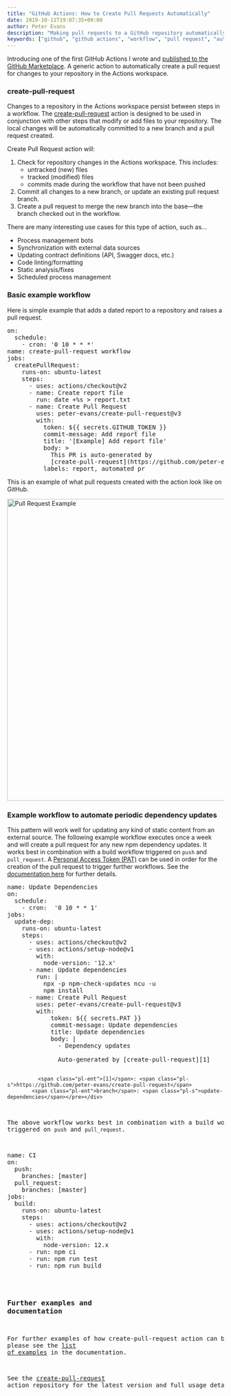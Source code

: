 ```yaml
---
title: "GitHub Actions: How to Create Pull Requests Automatically"
date: 2019-10-11T19:07:35+09:00
author: Peter Evans
description: "Making pull requests to a GitHub repository automatically with GitHub Actions"
keywords: ["github", "github actions", "workflow", "pull request", "automation", "ci", "bot"]
---
```


Introducing one of the first GitHub Actions I wrote and [published to the GitHub Marketplace](https://github.com/marketplace/actions/create-pull-request). A generic action to automatically create a pull request for changes to your repository in the Actions workspace.

### create-pull-request

Changes to a repository in the Actions workspace persist between steps in a workflow.
The [create-pull-request](https://github.com/peter-evans/create-pull-request) action is designed to be used in conjunction with other steps that modify or add files to your repository.
The local changes will be automatically committed to a new branch and a pull request created.

Create Pull Request action will:

1. Check for repository changes in the Actions workspace. This includes:
   - untracked (new) files
   - tracked (modified) files
   - commits made during the workflow that have not been pushed
2. Commit all changes to a new branch, or update an existing pull request branch.
3. Create a pull request to merge the new branch into the base&mdash;the branch checked out in the workflow.

There are many interesting use cases for this type of action, such as...

- Process management bots
- Synchronization with external data sources
- Updating contract definitions (API, Swagger docs, etc.)
- Code linting/formatting
- Static analysis/fixes
- Scheduled process management

### Basic example workflow

Here is simple example that adds a dated report to a repository and raises a pull request.

<div class="highlight highlight-source-yaml"><pre><span class="pl-ent">on</span>:
  <span class="pl-ent">schedule</span>:
    - <span class="pl-ent">cron</span>: <span class="pl-s"><span class="pl-pds">'</span>0 10 * * *<span class="pl-pds">'</span></span>
<span class="pl-ent">name</span>: <span class="pl-s">create-pull-request workflow</span>
<span class="pl-ent">jobs</span>:
  <span class="pl-ent">createPullRequest</span>:
    <span class="pl-ent">runs-on</span>: <span class="pl-s">ubuntu-latest</span>
    <span class="pl-ent">steps</span>:
      - <span class="pl-ent">uses</span>: <span class="pl-s">actions/checkout@v2</span>
      - <span class="pl-ent">name</span>: <span class="pl-s">Create report file</span>
        <span class="pl-ent">run</span>: <span class="pl-s">date +%s &gt; report.txt</span>
      - <span class="pl-ent">name</span>: <span class="pl-s">Create Pull Request</span>
        <span class="pl-ent">uses</span>: <span class="pl-s">peter-evans/create-pull-request@v3</span>
        <span class="pl-ent">with</span>:
          <span class="pl-ent">token</span>: <span class="pl-s">${{ secrets.GITHUB_TOKEN }}</span>
          <span class="pl-ent">commit-message</span>: <span class="pl-s">Add report file</span>
          <span class="pl-ent">title</span>: <span class="pl-s"><span class="pl-pds">'</span>[Example] Add report file<span class="pl-pds">'</span></span>
          <span class="pl-ent">body</span>: <span class="pl-s">&gt;</span>
<span class="pl-s">            This PR is auto-generated by </span>
<span class="pl-s">            [create-pull-request](https://github.com/peter-evans/create-pull-request).</span>
<span class="pl-s"></span>          <span class="pl-ent">labels</span>: <span class="pl-s">report, automated pr</span></pre></div>

This is an example of what pull requests created with the action look like on GitHub.

<img src="/img/pull-request-example.png" alt="Pull Request Example" width="700">

### Example workflow to automate periodic dependency updates

This pattern will work well for updating any kind of static content from an external source.
The following example workflow executes once a week and will create a pull request for any new npm dependency updates. 
It works best in combination with a build workflow triggered on `push` and `pull_request`.
A [Personal Access Token (PAT)](https://docs.github.com/en/github/authenticating-to-github/creating-a-personal-access-token) can be used in order for the creation of the pull request to trigger further workflows. See the [documentation here](https://github.com/peter-evans/create-pull-request/blob/master/docs/concepts-guidelines.md#triggering-further-workflow-runs) for further details.

<div class="highlight highlight-source-yaml"><pre><span class="pl-ent">name</span>: <span class="pl-s">Update Dependencies</span>
<span class="pl-ent">on</span>:
  <span class="pl-ent">schedule</span>:
    - <span class="pl-ent">cron</span>:  <span class="pl-s"><span class="pl-pds">'</span>0 10 * * 1<span class="pl-pds">'</span></span>
<span class="pl-ent">jobs</span>:
  <span class="pl-ent">update-dep</span>:
    <span class="pl-ent">runs-on</span>: <span class="pl-s">ubuntu-latest</span>
    <span class="pl-ent">steps</span>:
      - <span class="pl-ent">uses</span>: <span class="pl-s">actions/checkout@v2</span>
      - <span class="pl-ent">uses</span>: <span class="pl-s">actions/setup-node@v1</span>
        <span class="pl-ent">with</span>:
          <span class="pl-ent">node-version</span>: <span class="pl-s"><span class="pl-pds">'</span>12.x<span class="pl-pds">'</span></span>
      - <span class="pl-ent">name</span>: <span class="pl-s">Update dependencies</span>
        <span class="pl-ent">run</span>: <span class="pl-s">|</span>
<span class="pl-s">          npx -p npm-check-updates ncu -u</span>
<span class="pl-s">          npm install</span>
<span class="pl-s"></span>      - <span class="pl-ent">name</span>: <span class="pl-s">Create Pull Request</span>
        <span class="pl-ent">uses</span>: <span class="pl-s">peter-evans/create-pull-request@v3</span>
        <span class="pl-ent">with</span>:
            <span class="pl-ent">token</span>: <span class="pl-s">${{ secrets.PAT }}</span>
            <span class="pl-ent">commit-message</span>: <span class="pl-s">Update dependencies</span>
            <span class="pl-ent">title</span>: <span class="pl-s">Update dependencies</span>
            <span class="pl-ent">body</span>: <span class="pl-s">|</span>
<span class="pl-s">              - Dependency updates</span>
<span class="pl-s"></span>  
              <span class="pl-s">Auto-generated by [create-pull-request][1]</span>
  
              <span class="pl-ent">[1]</span>: <span class="pl-s">https://github.com/peter-evans/create-pull-request</span>
            <span class="pl-ent">branch</span>: <span class="pl-s">update-dependencies</span></pre></div>

The above workflow works best in combination with a build workflow triggered on `push` and `pull_request`.

<div class="highlight highlight-source-yaml"><pre><span class="pl-ent">name</span>: <span class="pl-s">CI</span>
<span class="pl-ent">on</span>:
  <span class="pl-ent">push</span>:
    <span class="pl-ent">branches</span>: <span class="pl-s">[master]</span>
  <span class="pl-ent">pull_request</span>:
    <span class="pl-ent">branches</span>: <span class="pl-s">[master]</span>
<span class="pl-ent">jobs</span>:
  <span class="pl-ent">build</span>:
    <span class="pl-ent">runs-on</span>: <span class="pl-s">ubuntu-latest</span>
    <span class="pl-ent">steps</span>:
      - <span class="pl-ent">uses</span>: <span class="pl-s">actions/checkout@v2</span>
      - <span class="pl-ent">uses</span>: <span class="pl-s">actions/setup-node@v1</span>
        <span class="pl-ent">with</span>:
          <span class="pl-ent">node-version</span>: <span class="pl-s">12.x</span>
      - <span class="pl-ent">run</span>: <span class="pl-s">npm ci</span>
      - <span class="pl-ent">run</span>: <span class="pl-s">npm run test</span>
      - <span class="pl-ent">run</span>: <span class="pl-s">npm run build</span></pre></div>

### Further examples and documentation

For further examples of how create-pull-request action can be used, please see the [list of examples](https://github.com/peter-evans/create-pull-request/blob/master/docs/examples.md) in the documentation.

See the [create-pull-request](https://github.com/peter-evans/create-pull-request) action repository for the latest version and full usage details.
